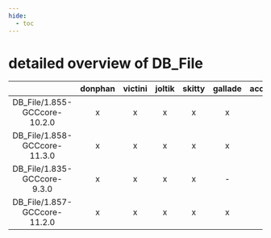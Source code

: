 ```yaml
---
hide:
  - toc
---
```


detailed overview of DB_File
============================

| |donphan|victini|joltik|skitty|gallade|accelgor|swalot|doduo|
| :---: | :---: | :---: | :---: | :---: | :---: | :---: | :---: | :---: |
|DB_File/1.855-GCCcore-10.2.0|x|x|x|x|x|-|x|x|
|DB_File/1.858-GCCcore-11.3.0|x|x|x|x|x|x|x|x|
|DB_File/1.835-GCCcore-9.3.0|x|x|x|x|-|-|x|x|
|DB_File/1.857-GCCcore-11.2.0|x|x|x|x|x|x|x|x|
